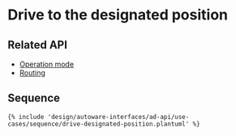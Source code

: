 # Drive to the designated position

## Related API

- [Operation mode](../features/operation_mode.md)
- [Routing](../features/routing.md)

## Sequence

```plantuml
{% include 'design/autoware-interfaces/ad-api/use-cases/sequence/drive-designated-position.plantuml' %}
```
